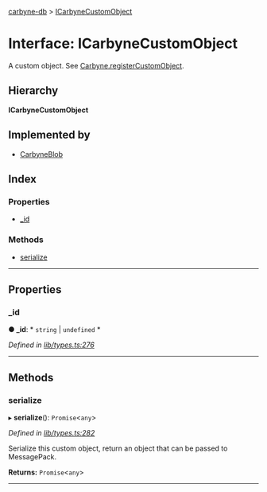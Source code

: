 [carbyne-db](../README.md) > [ICarbyneCustomObject](../interfaces/icarbynecustomobject.md)

# Interface: ICarbyneCustomObject

A custom object. See [Carbyne.registerCustomObject](../classes/carbyne.md#registercustomobject).

## Hierarchy

**ICarbyneCustomObject**

## Implemented by

* [CarbyneBlob](../classes/carbyneblob.md)

## Index

### Properties

* [_id](icarbynecustomobject.md#_id)

### Methods

* [serialize](icarbynecustomobject.md#serialize)

---

## Properties

<a id="_id"></a>

###  _id

**● _id**: * `string` &#124; `undefined`
*

*Defined in [lib/types.ts:276](https://github.com/allotropelabs/carbyne/blob/22aec63/lib/types.ts#L276)*

___

## Methods

<a id="serialize"></a>

###  serialize

▸ **serialize**(): `Promise`<`any`>

*Defined in [lib/types.ts:282](https://github.com/allotropelabs/carbyne/blob/22aec63/lib/types.ts#L282)*

Serialize this custom object, return an object that can be passed to MessagePack.

**Returns:** `Promise`<`any`>

___

